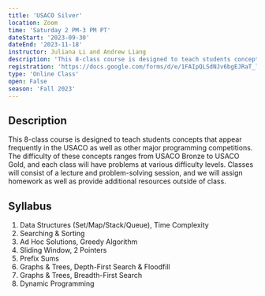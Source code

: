 ```yaml
---
title: 'USACO Silver'
location: Zoom
time: 'Saturday 2 PM-3 PM PT'
dateStart: '2023-09-30'
dateEnd: '2023-11-18'
instructor: Juliana Li and Andrew Liang
description: 'This 8-class course is designed to teach students concepts that appear frequently in the USACO as well as other major programming competitions.'
registration: 'https://docs.google.com/forms/d/e/1FAIpQLSdNJv6bgEJRaT_lJKfb-q2YsmnA3qNHzGx3g2-NfShchX5lCg/viewform'
type: 'Online Class'
open: False
season: 'Fall 2023'
---
```


## Description

This 8-class course is designed to teach students concepts that appear frequently in the USACO as well as other major programming competitions. The difficulty of these concepts ranges from USACO Bronze to USACO Gold, and each class will have problems at various difficulty levels. Classes will consist of a lecture and problem-solving session, and we will assign homework as well as provide additional resources outside of class.

## Syllabus

1. Data Structures (Set/Map/Stack/Queue), Time Complexity 
2. Searching & Sorting 
3. Ad Hoc Solutions, Greedy Algorithm 
4. Sliding Window, 2 Pointers 
5. Prefix Sums 
6. Graphs & Trees, Depth-First Search & Floodfill 
7. Graphs & Trees, Breadth-First Search 
8. Dynamic Programming

